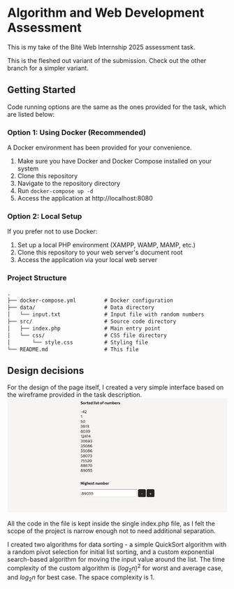 # Algorithm and Web Development Assessment

This is my take of the Bitė Web Internship 2025 assessment task.

This is the fleshed out variant of the submission. Check out the other branch for a simpler variant.

## Getting Started
Code running options are the same as the ones provided for the task, which are listed below:

### Option 1: Using Docker (Recommended)
A Docker environment has been provided for your convenience.

1. Make sure you have Docker and Docker Compose installed on your system
2. Clone this repository
3. Navigate to the repository directory
4. Run `docker-compose up -d`
5. Access the application at http://localhost:8080

### Option 2: Local Setup
If you prefer not to use Docker:

1. Set up a local PHP environment (XAMPP, WAMP, MAMP, etc.)
2. Clone this repository to your web server's document root
3. Access the application via your local web server


### Project Structure
```
.
├── docker-compose.yml         # Docker configuration
├── data/                      # Data directory
│   └── input.txt              # Input file with random numbers
├── src/                       # Source code directory
│   ├── index.php              # Main entry point
│   └── css/                   # CSS file directory
│       └── style.css          # Styling file
└── README.md                  # This file
```

## Design decisions

For the design of the page itself, I created a very simple interface based on the wireframe provided in the task 
description.
![page](page.png )

All the code in the file is kept inside the single index.php file, as I felt the scope of the project is narrow enough
not to need additional separation.

I created two algorithms for data sorting - a simple QuickSort algorithm with a random pivot selection for initial list
sorting, and a custom exponential search-based algorithm for moving the input value around the list. The time complexity of
the custom algorithm is $(log_{2}n)^2$ for worst and average case, and $log_{2}n$ for best case. The space complexity is
1\.